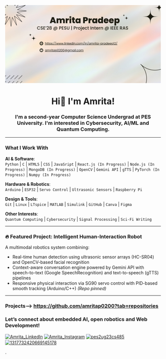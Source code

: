 <div align= "center">
    <img src="Banner.png" alt="Banner_Amrita_GitHub">
</div>
<h1 align="center">Hi👋 I'm Amrita!</h1>
<h3 align="center"> I'm a second-year Computer Science Undergrad at PES University. I'm interested in Cybersecurity, AI/ML and Quantum Computing.</h3>

---

### What I Work With  

**AI & Software**:  
`Python` | `C` | `HTML5` | `CSS` | `JavaSript` | `React.js (In Progress)` | `Node.js (In Progress)` | `MongoDB (In Progress)` | `OpenCV` | `Gemini API` | `gTTS` | `PyTorch (In Progress)` | `Numpy (In Progress)` 

**Hardware & Robotics**:  
`Arduino` | `ESP32` | `Servo Control` | `Ultrasonic Sensors` | `Raspberry Pi`

**Design & Tools**:  
`Git` | `Linux` | `LTspice` | `MATLAB` | `Simulink` | `GitHub` | `Canva` | `Figma` 

**Other Interests**:  
`Quantum Computing` | `Cybersecurity` | `Signal Processing` | `Sci-Fi Writing`

---

### 🔥 **Featured Project: Intelligent Human-Interaction Robot** 
A multimodal robotics system combining:
- Real-time human detection using ultrasonic sensor arrays (HC-SR04) and OpenCV-based facial recognition
- Context-aware conversation engine powered by Gemini API with speech-to-text (Google SpeechRecognition) and text-to-speech (gTTS) pipelines 
- Responsive physical interaction via SG90 servo control with PID-based smooth tracking (Arduino/C++)
*(Repo pinned)*  

---

### Projects--> https://github.com/amritap0200?tab=repositories

### Let’s connect about **embedded AI**, **open robotics** and **Web Development**! 
<p align="left">
<a href="https://www.linkedin.com/in/amrita-pradeep12/" target="blank"><img align="center" src="https://raw.githubusercontent.com/rahuldkjain/github-profile-readme-generator/master/src/images/icons/Social/linked-in-alt.svg" alt="Amrita_LinkedIn" height="30" width="40" /></a>
<a href="https://www.instagram.com/aami_potter/" target="blank"><img align="center" src="https://raw.githubusercontent.com/rahuldkjain/github-profile-readme-generator/master/src/images/icons/Social/instagram.svg" alt="Amrita_Instagram" height="30" width="40" /></a>
<a href="https://www.hackerrank.com/profile/PES2UG24CS919" target="blank"><img align="center" src="https://raw.githubusercontent.com/rahuldkjain/github-profile-readme-generator/master/src/images/icons/Social/hackerrank.svg" alt="pes2ug23cs485" height="30" width="40" /></a>
<a href="https://discordapp.com/users/1317732420669145178" target="blank"><img align="center" src="https://raw.githubusercontent.com/rahuldkjain/github-profile-readme-generator/master/src/images/icons/Social/discord.svg" alt="1317732420669145178" height="30" width="40" /></a>
</p>.

